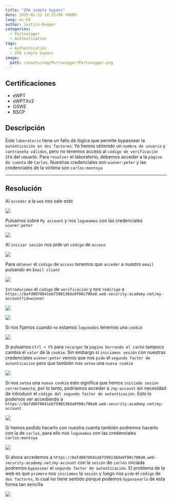 ```yaml
---
title: "2FA simple bypass"
date: 2025-01-22 12:25:00 +0800
lang: es-ES
author: Justice-Reaper
categories:
  - Portswigger
  - Authentication
tags:
  - Authentication
  - 2FA simple bypass
image:
  path: /assets/img/Portswigger/Portswigger.png
---
```


## Certificaciones

- eWPT
- eWPTXv2
- OSWE
- BSCP
  
## Descripción

Este `laboratorio` tiene un fallo de lógica que permite bypassear la `autenticación en dos factores`. Ya hemos obtenido un `nombre de usuario` y `contraseña válidos`, pero no tenemos acceso al `código de verificación 2FA` del usuario. Para `resolver` el laboratorio, debemos acceder a la `página de cuenta` de `Carlos`. Nuestras credenciales son `wiener:peter` y las credenciales de la víctima son `carlos:montoya`

---

## Resolución

Al `acceder` a la `web` nos sale esto

![](/assets/img/Authentication-Lab-2/image_1.png)

Pulsamos sobre `My account` y nos `logueamos` con las credenciales `wiener:peter`

![](/assets/img/Authentication-Lab-2/image_2.png)

Al `iniciar sesión` nos pide un `código` de `acceso`

![](/assets/img/Authentication-Lab-2/image_3.png)

Para `obtener` el `código` de `acceso` tenemos que `acceder` a nuestro `email` pulsando en `Email client`

![](/assets/img/Authentication-Lab-2/image_4.png)

`Introducimos` el `código` de `verificación` y nos `redirige` a `https://0afd0070041eb7598130da9f00c700a0.web-security-academy.net/my-account?id=wiener`

![](/assets/img/Authentication-Lab-2/image_5.png)

![](/assets/img/Authentication-Lab-2/image_6.png)

Si nos fijamos cuando `no` estamos `logueados` tenemos una `cookie`

![](/assets/img/Authentication-Lab-2/image_7.png)

Si pulsamos `Ctrl + F5` para `recargar` la `página borrando el caché` tampoco cambia el `valor` de la `cookie`. Sin embargo si `iniciamos sesión` con nuestras credenciales `wiener:peter` vemos que nos `pide` el `segundo factor de autenticación` pero que también nos `setea` una `nueva cookie`

![](/assets/img/Authentication-Lab-2/image_8.png)

Si nos `setea` una `nueva cookie` esto significa que hemos `iniciado sesión correctamente`, por lo tanto, podríamos acceder a `/my-account` sin necesidad de introducir el `código del segundo factor de autenticación`. Esto lo podemos ver accediendo a `https://0afd0070041eb7598130da9f00c700a0.web-security-academy.net/my-account`

![](/assets/img/Authentication-Lab-2/image_9.png)

Si hemos podido hacerlo con nuestra cuenta también podremos hacerlo con la de `carlos`, para ello nos `logueamos` con las credenciales `carlos:montoya`

![](/assets/img/Authentication-Lab-2/image_10.png)

Si ahora accedemos a `https://0afd0070041eb7598130da9f00c700a0.web-security-academy.net/my-account` con la `sesión` de `carlos` iniciada podremos `bypassear` el `segundo factor de autenticación`. El problema de la web es que `primero` nos `iniciamos` la `sesión` y luego nos `pide` el `código` de `dos factores`, lo cual no tiene sentido porque podemos `bypassearlo` de esta forma tan sencilla

![](/assets/img/Authentication-Lab-2/image_11.png)
